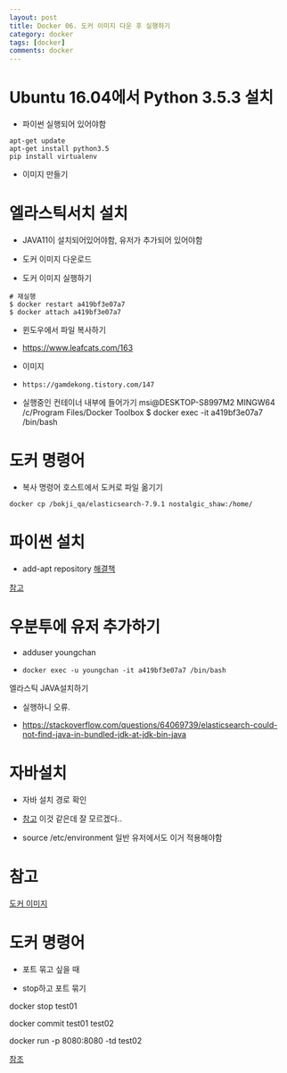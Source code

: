 ```yaml
---
layout: post
title: Docker 06. 도커 이미지 다운 후 실행하기
category: docker
tags: [docker]
comments: docker
---
```


# Ubuntu 16.04에서 Python 3.5.3 설치

- 파이썬 실행되어 있어야함

```console
apt-get update
apt-get install python3.5
pip install virtualenv
```
- 이미지 만들기

# 엘라스틱서치 설치

- JAVA11이 설치되어있어야함, 유저가 추가되어 있어야함

- 도커 이미지 다운로드

- 도커 이미지 실행하기

```
# 재실행
$ docker restart a419bf3e07a7
$ docker attach a419bf3e07a7
```

- 윈도우에서 파일 복사하기

- https://www.leafcats.com/163


- 이미지

- `https://gamdekong.tistory.com/147`


- 실행중인 컨테이너 내부에 들어가기
msi@DESKTOP-S8997M2 MINGW64 /c/Program Files/Docker Toolbox
$ docker exec -it a419bf3e07a7 /bin/bash 

# 도커 명령어

- 복사 명령어 호스트에서 도커로 파일 옮기기

```
docker cp /bokji_qa/elasticsearch-7.9.1 nostalgic_shaw:/home/
```

# 파이썬 설치

- add-apt repository
[해결책](https://nancom.tistory.com/119)

[참고](https://webisfree.com/2018-11-24/elasticsearch-%EC%97%98%EB%9D%BC%EC%8A%A4%ED%8B%B1%EC%84%9C%EC%B9%98-ubuntu-%ED%99%98%EA%B2%BD-%EC%84%A4%EC%B9%98%EB%B0%A9%EB%B2%95)

# 우분투에 유저 추가하기

- adduser youngchan

- `docker exec -u youngchan -it a419bf3e07a7 /bin/bash`


엘라스틱 JAVA설치하기

- 실행하니 오류.

- https://stackoverflow.com/questions/64069739/elasticsearch-could-not-find-java-in-bundled-jdk-at-jdk-bin-java


# 자바설치

- 자바 설치 경로 확인

- [참고](https://m.blog.naver.com/opusk/220985259485) 이것 같은데 잘 모르겠다..

- source /etc/environment 일반 유저에서도 이거 적용해야함

# 참고

[도커 이미지](http://blog.naver.com/PostView.nhn?blogId=foxrain93&logNo=220663874441&redirect=Dlog&widgetTypeCall=true)


# 도커 명령어

- 포트 묶고 싶을 때 

- stop하고 포트 묶기

docker stop test01

docker commit test01 test02

docker run -p 8080:8080 -td test02

[참조](https://stackoverflow.com/questions/19335444/how-do-i-assign-a-port-mapping-to-an-existing-docker-container)